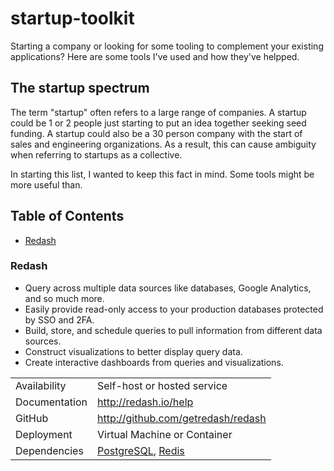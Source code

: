 # startup-toolkit

Starting a company or looking for some tooling to complement your existing applications?
Here are some tools I've used and how they've helpped.

## The startup spectrum

The term "startup" often refers to a large range of companies.
A startup could be 1 or 2 people just starting to put an idea together seeking seed funding.
A startup could also be a 30 person company with the start of sales and engineering organizations.
As a result, this can cause ambiguity when referring to startups as a collective.

In starting this list, I wanted to keep this fact in mind.
Some tools might be more useful than.

## Table of Contents

- [Redash](#Redash)

[postgresql]: https://postgresql.org
[redis]: https://redislabs.com

### Redash

- Query across multiple data sources like databases, Google Analytics, and so much more.
- Easily provide read-only access to your production databases protected by SSO and 2FA.
- Build, store, and schedule queries to pull information from different data sources.
- Construct visualizations to better display query data.
- Create interactive dashboards from queries and visualizations.

|               |                                    |
| :------------ | :--------------------------------- |
| Availability  | Self-host or hosted service        |
| Documentation | http://redash.io/help              |
| GitHub        | http://github.com/getredash/redash |
| Deployment    | Virtual Machine or Container       |
| Dependencies  | [PostgreSQL][], [Redis][]          |
